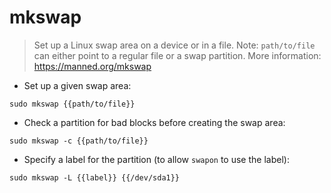 # mkswap

> Set up a Linux swap area on a device or in a file.
> Note: `path/to/file` can either point to a regular file or a swap partition.
> More information: <https://manned.org/mkswap>

- Set up a given swap area:

`sudo mkswap {{path/to/file}}`

- Check a partition for bad blocks before creating the swap area:

`sudo mkswap -c {{path/to/file}}`

- Specify a label for the partition (to allow `swapon` to use the label):

`sudo mkswap -L {{label}} {{/dev/sda1}}`
